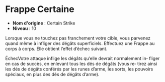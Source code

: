 # Frappe Certaine

 * **Nom d'origine** : Certain Strike
 * **Niveau** : 10


<p>Lorsque vous ne touchez pas franchement votre cible, vous parvenez quand même à infliger des dégâts superficiels. Effectuez une Frappe au corps à corps. Elle obtient l’effet d’échec suivant.</p>
<p><stong>Échec</stong>Votre attaque inflige les dégâts qu’elle devrait normalement in‑ fliger en cas de succès, en enlevant tous les dés de dégâts (vous re‑ tirez ainsi les dés de dégâts conférés par les runes d’arme, les sorts, les pouvoirs spéciaux, en plus des dés de dégâts d’arme).</p>